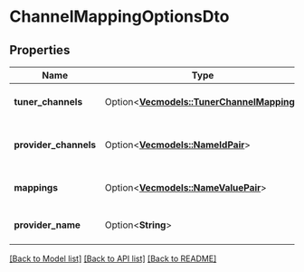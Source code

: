 # ChannelMappingOptionsDto

## Properties

Name | Type | Description | Notes
------------ | ------------- | ------------- | -------------
**tuner_channels** | Option<[**Vec<models::TunerChannelMapping>**](TunerChannelMapping.md)> | Gets or sets list of tuner channels. | [optional]
**provider_channels** | Option<[**Vec<models::NameIdPair>**](NameIdPair.md)> | Gets or sets list of provider channels. | [optional]
**mappings** | Option<[**Vec<models::NameValuePair>**](NameValuePair.md)> | Gets or sets list of mappings. | [optional]
**provider_name** | Option<**String**> | Gets or sets provider name. | [optional]

[[Back to Model list]](../README.md#documentation-for-models) [[Back to API list]](../README.md#documentation-for-api-endpoints) [[Back to README]](../README.md)


